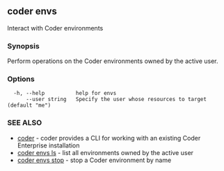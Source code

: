 ## coder envs

Interact with Coder environments

### Synopsis

Perform operations on the Coder environments owned by the active user.

### Options

```
  -h, --help          help for envs
      --user string   Specify the user whose resources to target (default "me")
```

### SEE ALSO

* [coder](coder.md)	 - coder provides a CLI for working with an existing Coder Enterprise installation
* [coder envs ls](coder_envs_ls.md)	 - list all environments owned by the active user
* [coder envs stop](coder_envs_stop.md)	 - stop a Coder environment by name
